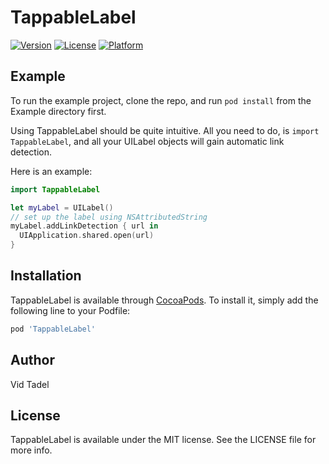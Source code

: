# TappableLabel

[![Version](https://img.shields.io/cocoapods/v/TappableLabel.svg?style=flat)](https://cocoapods.org/pods/TappableLabel)
[![License](https://img.shields.io/cocoapods/l/TappableLabel.svg?style=flat)](https://cocoapods.org/pods/TappableLabel)
[![Platform](https://img.shields.io/cocoapods/p/TappableLabel.svg?style=flat)](https://cocoapods.org/pods/TappableLabel)

## Example

To run the example project, clone the repo, and run `pod install` from the Example directory first.

Using TappableLabel should be quite intuitive. All you need to do, is `import TappableLabel`, and all your UILabel objects will gain automatic link detection.

Here is an example:
```swift
import TappableLabel

let myLabel = UILabel()
// set up the label using NSAttributedString
myLabel.addLinkDetection { url in
  UIApplication.shared.open(url)
}
```

## Installation

TappableLabel is available through [CocoaPods](https://cocoapods.org). To install
it, simply add the following line to your Podfile:

```ruby
pod 'TappableLabel'
```

## Author

Vid Tadel

## License

TappableLabel is available under the MIT license. See the LICENSE file for more info.
